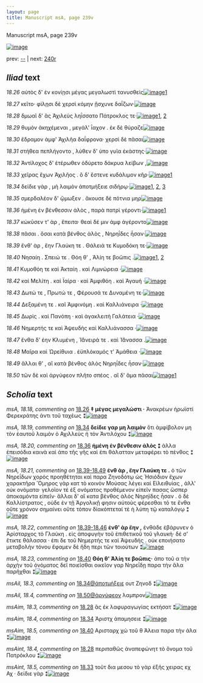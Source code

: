 ```yaml
---
layout: page
title: Manuscript msA, page 239v
---
```


Manuscript msA, page 239v

[![image](http://www.homermultitext.org/iipsrv?OBJ=IIP,1.0&FIF=/project/homer/pyramidal/deepzoom/hmt/vaimg/2017a/VA239VN_0741.tif&WID=100&CVT=JPEG)](http://www.homermultitext.org/ict2/?urn=urn:cite2:hmt:vaimg.2017a:VA239VN_0741)

prev:  [--](../--) | next:  [240r](../240r)

## *Iliad* text

*18.26* <a id="18.26"/> αὐτὸς δ' ἐν κονίῃσι μέγας μεγαλωστὶ τανυσθεὶς[![image](http://www.homermultitext.org/iipsrv?OBJ=IIP,1.0&FIF=/project/homer/pyramidal/deepzoom/hmt/vaimg/2017a/VA239VN_0741.tif&RGN=0.483,0.2194,0.412,0.0233&WID=1000&CVT=JPEG)](http://www.homermultitext.org/ict2/?urn=urn:cite2:hmt:vaimg.2017a:VA239VN_0741@0.483,0.2194,0.412,0.0233)[1](#msA_18.18)

*18.27* <a id="18.27"/> κεῖτο· φίλῃσι δὲ χερσὶ κόμην ᾔσχυνε δαΐζων·[![image](http://www.homermultitext.org/iipsrv?OBJ=IIP,1.0&FIF=/project/homer/pyramidal/deepzoom/hmt/vaimg/2017a/VA239VN_0741.tif&RGN=0.49,0.2412,0.417,0.027&WID=1000&CVT=JPEG)](http://www.homermultitext.org/ict2/?urn=urn:cite2:hmt:vaimg.2017a:VA239VN_0741@0.49,0.2412,0.417,0.027)

*18.28* <a id="18.28"/> δμωαῖ δ' ἃς Ἀχιλεὺς ληΐσσατο Πάτροκλος τε·[![image](http://www.homermultitext.org/iipsrv?OBJ=IIP,1.0&FIF=/project/homer/pyramidal/deepzoom/hmt/vaimg/2017a/VA239VN_0741.tif&RGN=0.489,0.2652,0.389,0.0203&WID=1000&CVT=JPEG)](http://www.homermultitext.org/ict2/?urn=urn:cite2:hmt:vaimg.2017a:VA239VN_0741@0.489,0.2652,0.389,0.0203)[1](#msAint_18.4), [2](#msAim_18.3)

*18.29* <a id="18.29"/> θυμὸν ἀκηχέμεναι , μεγάλ' ΐαχον . ἐκ δὲ θύραζε[![image](http://www.homermultitext.org/iipsrv?OBJ=IIP,1.0&FIF=/project/homer/pyramidal/deepzoom/hmt/vaimg/2017a/VA239VN_0741.tif&RGN=0.492,0.284,0.417,0.0248&WID=1000&CVT=JPEG)](http://www.homermultitext.org/ict2/?urn=urn:cite2:hmt:vaimg.2017a:VA239VN_0741@0.492,0.284,0.417,0.0248)

*18.30* <a id="18.30"/> ἔδραμον ἀμφ' Ἀχιλῆα δαΐφρονα· χερσὶ δὲ πᾶσαι[![image](http://www.homermultitext.org/iipsrv?OBJ=IIP,1.0&FIF=/project/homer/pyramidal/deepzoom/hmt/vaimg/2017a/VA239VN_0741.tif&RGN=0.483,0.302,0.415,0.0233&WID=1000&CVT=JPEG)](http://www.homermultitext.org/ict2/?urn=urn:cite2:hmt:vaimg.2017a:VA239VN_0741@0.483,0.302,0.415,0.0233)

*18.31* <a id="18.31"/> στήθεα πεπλήγοντο , λύθεν δ' ὑπο γυῖα ἑκάστης·[![image](http://www.homermultitext.org/iipsrv?OBJ=IIP,1.0&FIF=/project/homer/pyramidal/deepzoom/hmt/vaimg/2017a/VA239VN_0741.tif&RGN=0.481,0.3223,0.413,0.018&WID=1000&CVT=JPEG)](http://www.homermultitext.org/ict2/?urn=urn:cite2:hmt:vaimg.2017a:VA239VN_0741@0.481,0.3223,0.413,0.018)

*18.32* <a id="18.32"/> Ἀντίλοχος δ' ἑτέρωθεν ὀδύρετο δάκρυα λείβων ,[![image](http://www.homermultitext.org/iipsrv?OBJ=IIP,1.0&FIF=/project/homer/pyramidal/deepzoom/hmt/vaimg/2017a/VA239VN_0741.tif&RGN=0.484,0.3381,0.408,0.0218&WID=1000&CVT=JPEG)](http://www.homermultitext.org/ict2/?urn=urn:cite2:hmt:vaimg.2017a:VA239VN_0741@0.484,0.3381,0.408,0.0218)

*18.33* <a id="18.33"/> χεῖρας ἔχων Ἀχιλῆος . ὃ δ' ἔστενε κυδάλιμον κῆρ·[![image](http://www.homermultitext.org/iipsrv?OBJ=IIP,1.0&FIF=/project/homer/pyramidal/deepzoom/hmt/vaimg/2017a/VA239VN_0741.tif&RGN=0.485,0.3576,0.411,0.0278&WID=1000&CVT=JPEG)](http://www.homermultitext.org/ict2/?urn=urn:cite2:hmt:vaimg.2017a:VA239VN_0741@0.485,0.3576,0.411,0.0278)[1](#msAint_18.5)

*18.34* <a id="18.34"/> δείδιε γὰρ , μὴ λαιμὸν ἀποτμήξειε σιδήρῳ·[![image](http://www.homermultitext.org/iipsrv?OBJ=IIP,1.0&FIF=/project/homer/pyramidal/deepzoom/hmt/vaimg/2017a/VA239VN_0741.tif&RGN=0.495,0.3787,0.397,0.0203&WID=1000&CVT=JPEG)](http://www.homermultitext.org/ict2/?urn=urn:cite2:hmt:vaimg.2017a:VA239VN_0741@0.495,0.3787,0.397,0.0203)[1](#msAim_18.4), [2](#msAil_18.3), [3](#msA_18.19)

*18.35* <a id="18.35"/> σμερδαλέον δ' ᾤμωξεν . ἄκουσε δὲ πότνια μηρ[![image](http://www.homermultitext.org/iipsrv?OBJ=IIP,1.0&FIF=/project/homer/pyramidal/deepzoom/hmt/vaimg/2017a/VA239VN_0741.tif&RGN=0.489,0.3967,0.419,0.0233&WID=1000&CVT=JPEG)](http://www.homermultitext.org/ict2/?urn=urn:cite2:hmt:vaimg.2017a:VA239VN_0741@0.489,0.3967,0.419,0.0233)

*18.36* <a id="18.36"/> ἡμένη ἐν βένθεσσιν ἁλὸς , παρὰ πατρὶ γέροντι·[![image](http://www.homermultitext.org/iipsrv?OBJ=IIP,1.0&FIF=/project/homer/pyramidal/deepzoom/hmt/vaimg/2017a/VA239VN_0741.tif&RGN=0.485,0.4132,0.409,0.0225&WID=1000&CVT=JPEG)](http://www.homermultitext.org/ict2/?urn=urn:cite2:hmt:vaimg.2017a:VA239VN_0741@0.485,0.4132,0.409,0.0225)[1](#msA_18.20)

*18.37* <a id="18.37"/> κώκῡσεν τ' ὰρ , ἔπειτα· θεαὶ δέ μιν ἀμφ ἀγέροντο[![image](http://www.homermultitext.org/iipsrv?OBJ=IIP,1.0&FIF=/project/homer/pyramidal/deepzoom/hmt/vaimg/2017a/VA239VN_0741.tif&RGN=0.471,0.4305,0.429,0.024&WID=1000&CVT=JPEG)](http://www.homermultitext.org/ict2/?urn=urn:cite2:hmt:vaimg.2017a:VA239VN_0741@0.471,0.4305,0.429,0.024)

*18.38* <a id="18.38"/> πᾶσαι . ὅσαι κατὰ βένθος ἁλὸς , Νηρηΐδες ἦσαν·[![image](http://www.homermultitext.org/iipsrv?OBJ=IIP,1.0&FIF=/project/homer/pyramidal/deepzoom/hmt/vaimg/2017a/VA239VN_0741.tif&RGN=0.487,0.4493,0.403,0.0248&WID=1000&CVT=JPEG)](http://www.homermultitext.org/ict2/?urn=urn:cite2:hmt:vaimg.2017a:VA239VN_0741@0.487,0.4493,0.403,0.0248)

*18.39* <a id="18.39"/> ἔνθ' ὰρ , ἔην Γλαύκη τε . Θάλειά τε Κυμοδόκη τε·[![image](http://www.homermultitext.org/iipsrv?OBJ=IIP,1.0&FIF=/project/homer/pyramidal/deepzoom/hmt/vaimg/2017a/VA239VN_0741.tif&RGN=0.492,0.4696,0.395,0.0233&WID=1000&CVT=JPEG)](http://www.homermultitext.org/ict2/?urn=urn:cite2:hmt:vaimg.2017a:VA239VN_0741@0.492,0.4696,0.395,0.0233)

*18.40* <a id="18.40"/> Νησαίη . Σπειώ τε . Θόη θ' , Ἁλίη τε βοῶπις .[![image](http://www.homermultitext.org/iipsrv?OBJ=IIP,1.0&FIF=/project/homer/pyramidal/deepzoom/hmt/vaimg/2017a/VA239VN_0741.tif&RGN=0.486,0.4914,0.369,0.0203&WID=1000&CVT=JPEG)](http://www.homermultitext.org/ict2/?urn=urn:cite2:hmt:vaimg.2017a:VA239VN_0741@0.486,0.4914,0.369,0.0203)[1](#msAim_18.5), [2](#msA_18.23)

*18.41* <a id="18.41"/> Κυμοθόη τε καὶ Ἀκταίη . καὶ Λιμνώρεια ·[![image](http://www.homermultitext.org/iipsrv?OBJ=IIP,1.0&FIF=/project/homer/pyramidal/deepzoom/hmt/vaimg/2017a/VA239VN_0741.tif&RGN=0.478,0.5056,0.393,0.0225&WID=1000&CVT=JPEG)](http://www.homermultitext.org/ict2/?urn=urn:cite2:hmt:vaimg.2017a:VA239VN_0741@0.478,0.5056,0.393,0.0225)

*18.42* <a id="18.42"/> καὶ Μελίτη . καὶ Ϊαίρα · καὶ Ἀμφιθόη . καὶ Ἀγαυή ·[![image](http://www.homermultitext.org/iipsrv?OBJ=IIP,1.0&FIF=/project/homer/pyramidal/deepzoom/hmt/vaimg/2017a/VA239VN_0741.tif&RGN=0.49,0.5244,0.402,0.024&WID=1000&CVT=JPEG)](http://www.homermultitext.org/ict2/?urn=urn:cite2:hmt:vaimg.2017a:VA239VN_0741@0.49,0.5244,0.402,0.024)

*18.43* <a id="18.43"/> Δωτώ τε , Πρωτώ τε , Φέρουσά τε Δυναμένη τε·[![image](http://www.homermultitext.org/iipsrv?OBJ=IIP,1.0&FIF=/project/homer/pyramidal/deepzoom/hmt/vaimg/2017a/VA239VN_0741.tif&RGN=0.489,0.5447,0.407,0.024&WID=1000&CVT=JPEG)](http://www.homermultitext.org/ict2/?urn=urn:cite2:hmt:vaimg.2017a:VA239VN_0741@0.489,0.5447,0.407,0.024)

*18.44* <a id="18.44"/> Δεξαμένη τε . καῖ Ἀμφινόμη . καὶ Καλλιάνειρα ·[![image](http://www.homermultitext.org/iipsrv?OBJ=IIP,1.0&FIF=/project/homer/pyramidal/deepzoom/hmt/vaimg/2017a/VA239VN_0741.tif&RGN=0.48,0.5635,0.425,0.0263&WID=1000&CVT=JPEG)](http://www.homermultitext.org/ict2/?urn=urn:cite2:hmt:vaimg.2017a:VA239VN_0741@0.48,0.5635,0.425,0.0263)

*18.45* <a id="18.45"/> Δωρὶς . καὶ Πανόπη · καὶ ἀγακλειτὴ Γαλάτεια ·[![image](http://www.homermultitext.org/iipsrv?OBJ=IIP,1.0&FIF=/project/homer/pyramidal/deepzoom/hmt/vaimg/2017a/VA239VN_0741.tif&RGN=0.493,0.583,0.399,0.024&WID=1000&CVT=JPEG)](http://www.homermultitext.org/ict2/?urn=urn:cite2:hmt:vaimg.2017a:VA239VN_0741@0.493,0.583,0.399,0.024)

*18.46* <a id="18.46"/> Νημερτής τε καὶ Ἀψευδὴς καὶ Καλλιάνασσα ·[![image](http://www.homermultitext.org/iipsrv?OBJ=IIP,1.0&FIF=/project/homer/pyramidal/deepzoom/hmt/vaimg/2017a/VA239VN_0741.tif&RGN=0.495,0.6026,0.393,0.0233&WID=1000&CVT=JPEG)](http://www.homermultitext.org/ict2/?urn=urn:cite2:hmt:vaimg.2017a:VA239VN_0741@0.495,0.6026,0.393,0.0233)

*18.47* <a id="18.47"/> ἔνθα δ' έην Κλυμένη , Ἰ̈άνειρά τε . καὶ Ἰ̈άνασσα .[![image](http://www.homermultitext.org/iipsrv?OBJ=IIP,1.0&FIF=/project/homer/pyramidal/deepzoom/hmt/vaimg/2017a/VA239VN_0741.tif&RGN=0.486,0.6206,0.404,0.0233&WID=1000&CVT=JPEG)](http://www.homermultitext.org/ict2/?urn=urn:cite2:hmt:vaimg.2017a:VA239VN_0741@0.486,0.6206,0.404,0.0233)

*18.48* <a id="18.48"/> Μαῖρα καὶ Ὠρείθυια . ἐϋπλόκαμός τ' Ἀμάθεια ·[![image](http://www.homermultitext.org/iipsrv?OBJ=IIP,1.0&FIF=/project/homer/pyramidal/deepzoom/hmt/vaimg/2017a/VA239VN_0741.tif&RGN=0.488,0.6416,0.412,0.0218&WID=1000&CVT=JPEG)](http://www.homermultitext.org/ict2/?urn=urn:cite2:hmt:vaimg.2017a:VA239VN_0741@0.488,0.6416,0.412,0.0218)

*18.49* <a id="18.49"/> ἄλλαι θ' , αἳ κατὰ βένθος ἁλὸς Νηρηΐδες ἦσαν·[![image](http://www.homermultitext.org/iipsrv?OBJ=IIP,1.0&FIF=/project/homer/pyramidal/deepzoom/hmt/vaimg/2017a/VA239VN_0741.tif&RGN=0.487,0.6574,0.398,0.0225&WID=1000&CVT=JPEG)](http://www.homermultitext.org/ict2/?urn=urn:cite2:hmt:vaimg.2017a:VA239VN_0741@0.487,0.6574,0.398,0.0225)

*18.50* <a id="18.50"/> τῶν δὲ καὶ ἀργύφεον πλῆτο σπέος . αἳ δ' ἅμα πᾶσαι[![image](http://www.homermultitext.org/iipsrv?OBJ=IIP,1.0&FIF=/project/homer/pyramidal/deepzoom/hmt/vaimg/2017a/VA239VN_0741.tif&RGN=0.478,0.6777,0.42,0.0248&WID=1000&CVT=JPEG)](http://www.homermultitext.org/ict2/?urn=urn:cite2:hmt:vaimg.2017a:VA239VN_0741@0.478,0.6777,0.42,0.0248)[1](#msAil_18.4)

## *Scholia* text

*msA, 18.18, commenting on* [18.26](#18.26)  <a id="msA_18.18"/> **‡ μέγας μεγαλώστι ·** Ἀνακρέων ἡρωϊστί Φερεκράτης ἀντι τοῦ ταχέως ⁑[![image](http://www.homermultitext.org/iipsrv?OBJ=IIP,1.0&FIF=/project/homer/pyramidal/deepzoom/hmt/vaimg/2017a/VA239VN_0741.tif&RGN=0.22,0.118,0.446,0.0195&WID=1000&CVT=JPEG)](http://www.homermultitext.org/ict2/?urn=urn:cite2:hmt:vaimg.2017a:VA239VN_0741@0.22,0.118,0.446,0.0195)

*msA, 18.19, commenting on* [18.34](#18.34)  <a id="msA_18.19"/> **δείδιε γαρ μη λαιμὸν** ὅτι ἀμφίβολον μη τὸν ἑαυτοῦ λαιμὸν ὁ Αχιλλεὺς ἠ τὸν Ἀντιλόχου ⁑[![image](http://www.homermultitext.org/iipsrv?OBJ=IIP,1.0&FIF=/project/homer/pyramidal/deepzoom/hmt/vaimg/2017a/VA239VN_0741.tif&RGN=0.226,0.3794,0.218,0.0428&WID=1000&CVT=JPEG)](http://www.homermultitext.org/ict2/?urn=urn:cite2:hmt:vaimg.2017a:VA239VN_0741@0.226,0.3794,0.218,0.0428)

*msA, 18.20, commenting on* [18.36](#18.36)  <a id="msA_18.20"/> **ἡμένη ἐν βένθεσιν ἁλὸς ⁑** ἀλλα ἐπεισόδια καινὰ καὶ ἀπο τῆς γῆς καὶ ἐπι θάλατταν μεταφέρει τὸ πένθος ⁑[![image](http://www.homermultitext.org/iipsrv?OBJ=IIP,1.0&FIF=/project/homer/pyramidal/deepzoom/hmt/vaimg/2017a/VA239VN_0741.tif&RGN=0.233,0.408,0.21,0.0488&WID=1000&CVT=JPEG)](http://www.homermultitext.org/ict2/?urn=urn:cite2:hmt:vaimg.2017a:VA239VN_0741@0.233,0.408,0.21,0.0488)

*msA, 18.21, commenting on* [18.39-18.49](#18.39-18.49)  <a id="msA_18.21"/> **ἐνθ ὰρ , ἔην Γλαύκη τε .** ὁ τῶν Νηρεΐδων χορὸς προηθέτηται καὶ παρα Ζηνοδότῳ ὡς Ἡσιόδιον ἔχων χαρακτῆρα Ὅμηρος γὰρ κατ τὸ κοινὸν Μούσας λέγει καὶ Εἰλειθυίας , ἀλλ' οὐκ ονόματα· γελοῖον τὲ ἐξ ονόματος προθέμενον εἰπεῖν πασας ὥσπερ ἀποκαμόντα εἰπεῖν· ἄλλαι δ' αἳ κατα βένθος ἁλὸς Νηρηϊδες ἦσαν . ὁ δὲ Καλλίστρατος , οὐδε ἐν τῇ Ἀργολικῇ φησιν αὐτοὺς φέρεσθαι τό τε ἔνθα οὔτε χρόνον σημαίνει οὔτε τόπον δίακόπτεταί τὲ ἡ λύπη τῷ καταλόγῳ ⁑[![image](http://www.homermultitext.org/iipsrv?OBJ=IIP,1.0&FIF=/project/homer/pyramidal/deepzoom/hmt/vaimg/2017a/VA239VN_0741.tif&RGN=0.227,0.4523,0.22,0.1683&WID=1000&CVT=JPEG)](http://www.homermultitext.org/ict2/?urn=urn:cite2:hmt:vaimg.2017a:VA239VN_0741@0.227,0.4523,0.22,0.1683)

*msA, 18.22, commenting on* [18.39-18.46](#18.39-18.46)  <a id="msA_18.22"/> **ἐνθ' ὰρ ἔην ,** ἐνθάδε ἐβάρυνεν ὁ Ἀρίσταρχος τὸ Γλαύκη . εἰς ἀποφυγὴν τοῦ ἐπιθετικοῦ τοῦ γλαυκὴ· δέ σ' ἔτικτε θάλασσα · ἐπι δε τοῦ Νημερτής τε καὶ Ἀψευδής . οὐκ εποιήσατο μεταβολὴν τόνου ἔφαμεν δὲ ἤδη περι τῶν τοιούτων ⁑[![image](http://www.homermultitext.org/iipsrv?OBJ=IIP,1.0&FIF=/project/homer/pyramidal/deepzoom/hmt/vaimg/2017a/VA239VN_0741.tif&RGN=0.237,0.6161,0.204,0.0894&WID=1000&CVT=JPEG)](http://www.homermultitext.org/ict2/?urn=urn:cite2:hmt:vaimg.2017a:VA239VN_0741@0.237,0.6161,0.204,0.0894)

*msA, 18.23, commenting on* [18.40](#18.40)  <a id="msA_18.23"/> **Θόη θ' Ἁλίη τε βοῶπις·** ἀπο τοῦ α τὴν ἀρχὴν τοῦ ὀνόματος δεῖ ποιεῖσθαι οικεῖον γαρ Νηρεΐδῃ παρα τὴν ἅλα παρῆχθαι ⁑[![image](http://www.homermultitext.org/iipsrv?OBJ=IIP,1.0&FIF=/project/homer/pyramidal/deepzoom/hmt/vaimg/2017a/VA239VN_0741.tif&RGN=0.233,0.6972,0.287,0.0421&WID=1000&CVT=JPEG)](http://www.homermultitext.org/ict2/?urn=urn:cite2:hmt:vaimg.2017a:VA239VN_0741@0.233,0.6972,0.287,0.0421)

*msAil, 18.3, commenting on* [18.34@ἀποτμήξειε](#18.34@ἀποτμήξειε)  <a id="msAil_18.3"/> ουτ Ζηνοδ ⁑[![image](http://www.homermultitext.org/iipsrv?OBJ=IIP,1.0&FIF=/project/homer/pyramidal/deepzoom/hmt/vaimg/2017a/VA239VN_0741.tif&RGN=0.728,0.3719,0.058,0.0135&WID=1000&CVT=JPEG)](http://www.homermultitext.org/ict2/?urn=urn:cite2:hmt:vaimg.2017a:VA239VN_0741@0.728,0.3719,0.058,0.0135)

*msAil, 18.4, commenting on* [18.50@ἀργύφεον](#18.50@ἀργύφεον)  <a id="msAil_18.4"/> λαμπρον[![image](http://www.homermultitext.org/iipsrv?OBJ=IIP,1.0&FIF=/project/homer/pyramidal/deepzoom/hmt/vaimg/2017a/VA239VN_0741.tif&RGN=0.611,0.6724,0.041,0.0105&WID=1000&CVT=JPEG)](http://www.homermultitext.org/ict2/?urn=urn:cite2:hmt:vaimg.2017a:VA239VN_0741@0.611,0.6724,0.041,0.0105)

*msAim, 18.3, commenting on* [18.28](#18.28)  <a id="msAim_18.3"/> ἃς ἐκ λαφυραγωγίας εκτήσατ ⁑[![image](http://www.homermultitext.org/iipsrv?OBJ=IIP,1.0&FIF=/project/homer/pyramidal/deepzoom/hmt/vaimg/2017a/VA239VN_0741.tif&RGN=0.426,0.266,0.071,0.0293&WID=1000&CVT=JPEG)](http://www.homermultitext.org/ict2/?urn=urn:cite2:hmt:vaimg.2017a:VA239VN_0741@0.426,0.266,0.071,0.0293)

*msAim, 18.4, commenting on* [18.34](#18.34)  <a id="msAim_18.4"/> Ἀριστχ ἀπαμησειε ⁑[![image](http://www.homermultitext.org/iipsrv?OBJ=IIP,1.0&FIF=/project/homer/pyramidal/deepzoom/hmt/vaimg/2017a/VA239VN_0741.tif&RGN=0.437,0.3817,0.052,0.0331&WID=1000&CVT=JPEG)](http://www.homermultitext.org/ict2/?urn=urn:cite2:hmt:vaimg.2017a:VA239VN_0741@0.437,0.3817,0.052,0.0331)

*msAim, 18.5, commenting on* [18.40](#18.40)  <a id="msAim_18.5"/> Αρισταρχ χώ τοῦ θ Άλεια παρα τὴν άλα ⁑[![image](http://www.homermultitext.org/iipsrv?OBJ=IIP,1.0&FIF=/project/homer/pyramidal/deepzoom/hmt/vaimg/2017a/VA239VN_0741.tif&RGN=0.434,0.4643,0.062,0.0278&WID=1000&CVT=JPEG)](http://www.homermultitext.org/ict2/?urn=urn:cite2:hmt:vaimg.2017a:VA239VN_0741@0.434,0.4643,0.062,0.0278)

*msAint, 18.4, commenting on* [18.28](#18.28)  <a id="msAint_18.4"/> περιπαθῶς ἀναπεφώνητ τὸ ὄνομα τοῦ Πατρόκλου ⁑[![image](http://www.homermultitext.org/iipsrv?OBJ=IIP,1.0&FIF=/project/homer/pyramidal/deepzoom/hmt/vaimg/2017a/VA239VN_0741.tif&RGN=0.871,0.2562,0.048,0.0323&WID=1000&CVT=JPEG)](http://www.homermultitext.org/ict2/?urn=urn:cite2:hmt:vaimg.2017a:VA239VN_0741@0.871,0.2562,0.048,0.0323)

*msAint, 18.5, commenting on* [18.33](#18.33)  <a id="msAint_18.5"/> τοῦτ δια μεσου τὸ γὰρ ἑξῆς χειρας εχ Αχ · δείδιε γὰρ ⁑[![image](http://www.homermultitext.org/iipsrv?OBJ=IIP,1.0&FIF=/project/homer/pyramidal/deepzoom/hmt/vaimg/2017a/VA239VN_0741.tif&RGN=0.888,0.3501,0.036,0.0481&WID=1000&CVT=JPEG)](http://www.homermultitext.org/ict2/?urn=urn:cite2:hmt:vaimg.2017a:VA239VN_0741@0.888,0.3501,0.036,0.0481)